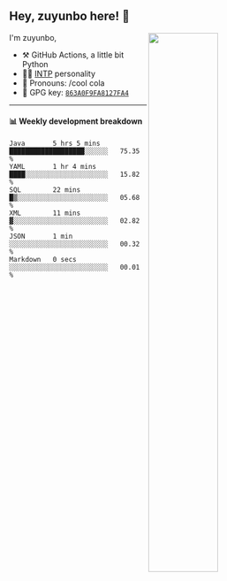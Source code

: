 

## Hey, zuyunbo here! :wave: 
[<img align="right" width="50%" src="https://github-readme-stats.vercel.app/api?username=zuyunbo&theme=dark&show_icons=true">](https://metrics.lecoq.io/ouuan?template=classic)

I'm zuyunbo,

-   :hammer_and_pick: GitHub Actions, a little bit Python
-   :man_scientist: [INTP](https://www.16personalities.com/profiles/3302586f07ca3) personality
-   :man: Pronouns: /cool cola
-   :key: GPG key: [`863A0F9FA8127FA4`](https://github.com/zuyunbo.gpg)

---

#### :bar_chart: Weekly development breakdown
<!--START_SECTION:waka-->

```text
Java       5 hrs 5 mins    ███████████████████░░░░░░   75.35 %
YAML       1 hr 4 mins     ████░░░░░░░░░░░░░░░░░░░░░   15.82 %
SQL        22 mins         █▒░░░░░░░░░░░░░░░░░░░░░░░   05.68 %
XML        11 mins         ▓░░░░░░░░░░░░░░░░░░░░░░░░   02.82 %
JSON       1 min           ░░░░░░░░░░░░░░░░░░░░░░░░░   00.32 %
Markdown   0 secs          ░░░░░░░░░░░░░░░░░░░░░░░░░   00.01 %
```

<!--END_SECTION:waka-->

